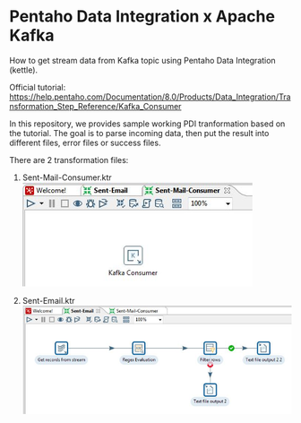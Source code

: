 # Pentaho Data Integration x Apache Kafka

How to get stream data from Kafka topic using Pentaho Data Integration (kettle).

Official tutorial: https://help.pentaho.com/Documentation/8.0/Products/Data_Integration/Transformation_Step_Reference/Kafka_Consumer

In this repository, we provides sample working PDI tranformation based on the tutorial. The goal is to parse incoming data, then put the result into different files, error files or success files.

There are 2 transformation files:
1. Sent-Mail-Consumer.ktr<br>
![Alt text](Sent-Mail-Consumer.JPG?raw=true "Sent-Mail-Consumer Transformation")

2. Sent-Email.ktr<br>
![Alt text](Sent-Email.JPG?raw=true "Sent-Email Transformation")
